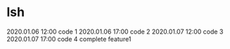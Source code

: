 # lsh
2020.01.06 12:00 code 1
2020.01.06 17:00 code 2
2020.01.07 12:00 code 3
2020.01.07 17:00 code 4 complete feature1